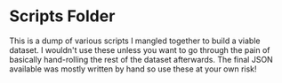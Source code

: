 # Scripts Folder

This is a dump of various scripts I mangled together to build a viable dataset. I wouldn't use these unless you want to go through the pain of basically hand-rolling the rest of the dataset afterwards. The final JSON available was mostly written by hand so use these at your own risk!